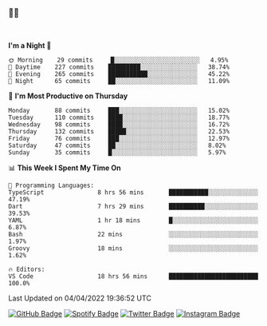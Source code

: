 ### 🤙🍺

<!-- <a href="https://github-readme-stats.vercel.app/api?username=hzak2xx&count_private=true&show_icons=true&theme=dracula">
  <img align="center" src="https://github-readme-stats.vercel.app/api?username=hzak2xx&count_private=true&show_icons=true&theme=dracula" />
</a>
</br> -->
</br>

<!--START_SECTION:waka-->
**I'm a Night 🦉** 

```text
🌞 Morning    29 commits     █░░░░░░░░░░░░░░░░░░░░░░░░   4.95% 
🌆 Daytime    227 commits    █████████░░░░░░░░░░░░░░░░   38.74% 
🌃 Evening    265 commits    ███████████░░░░░░░░░░░░░░   45.22% 
🌙 Night      65 commits     ██░░░░░░░░░░░░░░░░░░░░░░░   11.09%

```
📅 **I'm Most Productive on Thursday** 

```text
Monday       88 commits     ███░░░░░░░░░░░░░░░░░░░░░░   15.02% 
Tuesday      110 commits    ████░░░░░░░░░░░░░░░░░░░░░   18.77% 
Wednesday    98 commits     ████░░░░░░░░░░░░░░░░░░░░░   16.72% 
Thursday     132 commits    █████░░░░░░░░░░░░░░░░░░░░   22.53% 
Friday       76 commits     ███░░░░░░░░░░░░░░░░░░░░░░   12.97% 
Saturday     47 commits     ██░░░░░░░░░░░░░░░░░░░░░░░   8.02% 
Sunday       35 commits     █░░░░░░░░░░░░░░░░░░░░░░░░   5.97%

```


📊 **This Week I Spent My Time On** 

```text
💬 Programming Languages: 
TypeScript               8 hrs 56 mins       ███████████░░░░░░░░░░░░░░   47.19% 
Dart                     7 hrs 29 mins       ██████████░░░░░░░░░░░░░░░   39.53% 
YAML                     1 hr 18 mins        █░░░░░░░░░░░░░░░░░░░░░░░░   6.87% 
Bash                     22 mins             ░░░░░░░░░░░░░░░░░░░░░░░░░   1.97% 
Groovy                   18 mins             ░░░░░░░░░░░░░░░░░░░░░░░░░   1.62%

🔥 Editors: 
VS Code                  18 hrs 56 mins      █████████████████████████   100.0%

```


 Last Updated on 04/04/2022 19:36:52 UTC
<!--END_SECTION:waka-->

[![GitHub Badge](https://img.shields.io/badge/GitHub-100000?style=for-the-badge&logo=github&logoColor=white)](https://github.com/hzak2xx)
[![Spotify Badge](https://img.shields.io/badge/Spotify-1ED760?&style=for-the-badge&logo=spotify&logoColor=white)](https://open.spotify.com/user/uf90s6sbbh75a1mt44clkhkvf)
[![Twitter Badge](https://img.shields.io/badge/Twitter-1DA1F2?style=for-the-badge&logo=twitter&logoColor=white)](https://twitter.com/hzak2xx)
[![Instagram Badge](https://img.shields.io/badge/Instagram-E4405F?style=for-the-badge&logo=instagram&logoColor=white)](https://www.instagram.com/hzak2xx/)
